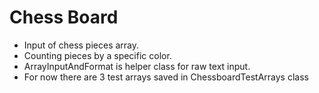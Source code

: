 # **Chess Board**
* Input of chess pieces array. <br />
* Counting pieces by a specific color. <br />
* ArrayInputAndFormat is helper class for raw text input. <br />
* For now there are 3 test arrays saved in ChessboardTestArrays class <br />
